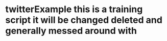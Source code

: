 # twitterExample this is a training script it will be changed deleted and generally messed around with
